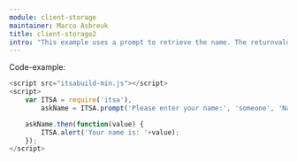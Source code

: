 ```yaml
---
module: client-storage
maintainer: Marco Asbreuk
title: client-storage2
intro: "This example uses a prompt to retrieve the name. The returnvalue is handled by the promise and will be shown by an alert."
---
```


<p class="spaced">Code-example:</p>


```js
<script src="itsabuild-min.js"></script>
<script>
    var ITSA = require('itsa'),
        askName = ITSA.prompt('Please enter your name:', 'someone', 'Name');

    askName.then(function(value) {
        ITSA.alert('Your name is: '+value);
    });
</script>
```

<script src="../../dist/itsabuild.js"></script>
<script>
    var ITSA = require('itsa'),
        db = new ITSA.ClientStorage('my_namespace5'),
        hash = [];

    hash.push(db.set('president1', {name: 'Barack', lastName: 'Obama', 'birth': 1961}));
    hash.push(db.set('president2', {name: 'John F.', lastName: 'Kennedy', 'birth': 1917}));
    hash.push(db.set('president2', {name: 'John F.', lastName: 'Kennedy another', 'birth': 1917}));
    hash.push(db.set('president3', {name: 'Bill', lastName: 'Clinton', 'birth': 1946}));

    window.Promise.finishAll(hash).finally(function() {
        db.deleteStorage().then(
            function(response) {
console.warn('removal ok');
            },
            function(err) {
console.warn('removal errored');
console.warn(err);

            }
        );
    });

</script>
